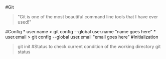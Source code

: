 #Git
>"Git is one of the most beautiful command line tools that I have ever used!"

#Config
    * user.name
    > git config --global user.name "name goes here"
    * user.email
    > git config --global user.email "email goes here"
#Initialization
>git init
#Status to check current condition of the working directory
>git status
#